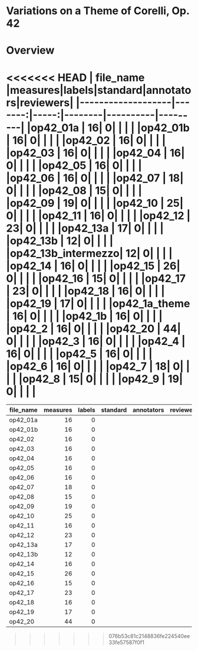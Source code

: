 # Variations on a Theme of Corelli, Op. 42

# Overview
<<<<<<< HEAD
|     file_name     |measures|labels|standard|annotators|reviewers|
|-------------------|-------:|-----:|--------|----------|---------|
|op42_01a           |      16|     0|        |          |         |
|op42_01b           |      16|     0|        |          |         |
|op42_02            |      16|     0|        |          |         |
|op42_03            |      16|     0|        |          |         |
|op42_04            |      16|     0|        |          |         |
|op42_05            |      16|     0|        |          |         |
|op42_06            |      16|     0|        |          |         |
|op42_07            |      18|     0|        |          |         |
|op42_08            |      15|     0|        |          |         |
|op42_09            |      19|     0|        |          |         |
|op42_10            |      25|     0|        |          |         |
|op42_11            |      16|     0|        |          |         |
|op42_12            |      23|     0|        |          |         |
|op42_13a           |      17|     0|        |          |         |
|op42_13b           |      12|     0|        |          |         |
|op42_13b_intermezzo|      12|     0|        |          |         |
|op42_14            |      16|     0|        |          |         |
|op42_15            |      26|     0|        |          |         |
|op42_16            |      15|     0|        |          |         |
|op42_17            |      23|     0|        |          |         |
|op42_18            |      16|     0|        |          |         |
|op42_19            |      17|     0|        |          |         |
|op42_1a_theme      |      16|     0|        |          |         |
|op42_1b            |      16|     0|        |          |         |
|op42_2             |      16|     0|        |          |         |
|op42_20            |      44|     0|        |          |         |
|op42_3             |      16|     0|        |          |         |
|op42_4             |      16|     0|        |          |         |
|op42_5             |      16|     0|        |          |         |
|op42_6             |      16|     0|        |          |         |
|op42_7             |      18|     0|        |          |         |
|op42_8             |      15|     0|        |          |         |
|op42_9             |      19|     0|        |          |         |
=======

|file_name|measures|labels|standard|annotators|reviewers|
|---------|-------:|-----:|--------|----------|---------|
|op42_01a |      16|     0|        |          |         |
|op42_01b |      16|     0|        |          |         |
|op42_02  |      16|     0|        |          |         |
|op42_03  |      16|     0|        |          |         |
|op42_04  |      16|     0|        |          |         |
|op42_05  |      16|     0|        |          |         |
|op42_06  |      16|     0|        |          |         |
|op42_07  |      18|     0|        |          |         |
|op42_08  |      15|     0|        |          |         |
|op42_09  |      19|     0|        |          |         |
|op42_10  |      25|     0|        |          |         |
|op42_11  |      16|     0|        |          |         |
|op42_12  |      23|     0|        |          |         |
|op42_13a |      17|     0|        |          |         |
|op42_13b |      12|     0|        |          |         |
|op42_14  |      16|     0|        |          |         |
|op42_15  |      26|     0|        |          |         |
|op42_16  |      15|     0|        |          |         |
|op42_17  |      23|     0|        |          |         |
|op42_18  |      16|     0|        |          |         |
|op42_19  |      17|     0|        |          |         |
|op42_20  |      44|     0|        |          |         |

>>>>>>> 076b53c81c2148836fe224540ee33fe57587f0f1
